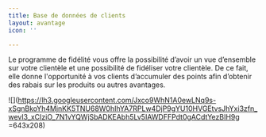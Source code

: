 ```yaml
---
title: Base de données de clients
layout: avantage
icon: ''

---
```

Le programme de fidélité vous offre la possibilité d’avoir un vue d’ensemble sur votre clientèle et une possibilité de fidéliser votre clientèle. De ce fait, elle donne l'opportunité à vos clients d’accumuler des points afin d’obtenir des rabais sur les produits ou autres avantages.

![](https://lh3.googleusercontent.com/Jxco9WhN1A0ewLNq9s-xSgnBkoYh4MjnKK5TNU68W0hIhYA7RPLw4DjP9gYU10HVGEtvsJhYxi3zfn_wevl3_xCIziO_7N1vYQWjSbADKEAbh5Lv5IAWDFFPdt0gACdtYezBIH9g =643x208)